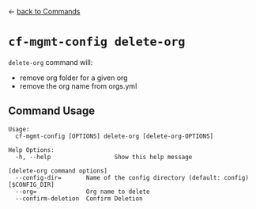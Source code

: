 &larr; [back to Commands](../README.md)

# `cf-mgmt-config delete-org`

`delete-org` command will:
- remove org folder for a given org
- remove the org name from orgs.yml

## Command Usage

```
Usage:
  cf-mgmt-config [OPTIONS] delete-org [delete-org-OPTIONS]

Help Options:
  -h, --help                  Show this help message

[delete-org command options]
  --config-dir=       Name of the config directory (default: config) [$CONFIG_DIR]
  --org=              Org name to delete
  --confirm-deletion  Confirm Deletion
```
